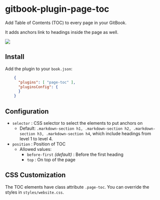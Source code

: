# gitbook-plugin-page-toc

Add Table of Contents (TOC) to every page in your GitBook.

It adds anchors link to headings inside the page as well.

![](https://raw.githubusercontent.com/aleung/gitbook-plugin-page-toc/master/doc/screenshot-1.png)

## Install

Add the plugin to your `book.json`:

``` json
    {
      "plugins": [ "page-toc" ],
      "pluginsConfig": {
      }
    }
```

## Configuration

- `selector` : CSS selector to select the elements to put anchors on
  - Default: `.markdown-section h1, .markdown-section h2, .markdown-section h3, .markdown-section h4`,
    which include headings from level 1 to level 4.
- `position` : Position of TOC
  - Allowed values:
    - `before-first` _(default)_ : Before the first heading
    - `top` : On top of the page

## CSS Customization

The TOC elements have class attribute `.page-toc`. You can override the styles in `styles/website.css`.
